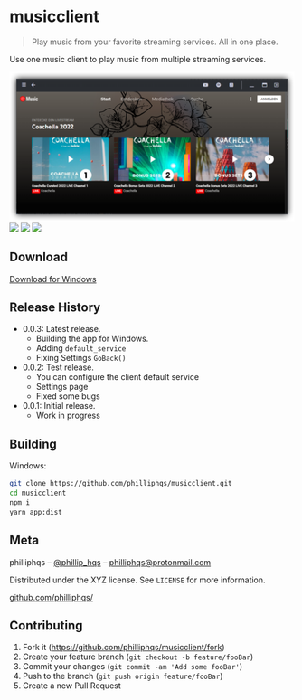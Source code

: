 # musicclient
> Play music from your favorite streaming services. All in one place. 

Use one music client to play music from multiple streaming services. 

![](assets/screenshot.png)
![](https://img.shields.io/github/downloads/philliphqs/musicclient/total?style=for-the-badge)
![](https://img.shields.io/github/issues/philliphqs/musicclient?style=for-the-badge)
![](https://img.shields.io/github/sponsors/philliphqs?style=for-the-badge)

## Download

[Download for Windows]()

## Release History

* 0.0.3: Latest release.
    * Building the app for Windows.
    * Adding ``default_service``
    * Fixing Settings ``GoBack()`` 
* 0.0.2: Test release.
    * You can configure the client default service
    * Settings page
    * Fixed some bugs
* 0.0.1: Initial release.
    * Work in progress

## Building

Windows:
```bash
git clone https://github.com/philliphqs/musicclient.git
cd musicclient
npm i
yarn app:dist
```
## Meta

philliphqs – [@phillip_hqs](https://twitter.com/phillip_hqs) – philliphqs@protonmail.com

Distributed under the XYZ license. See ``LICENSE`` for more information.

[github.com/philliphqs/](https://github.com/philliphqs/)

## Contributing

1. Fork it (<https://github.com/philliphqs/musicclient/fork>)
2. Create your feature branch (`git checkout -b feature/fooBar`)
3. Commit your changes (`git commit -am 'Add some fooBar'`)
4. Push to the branch (`git push origin feature/fooBar`)
5. Create a new Pull Request


